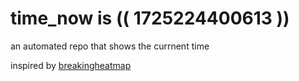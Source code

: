 # time_now is (( 1725224400613 ))

an automated repo that shows the currnent time

inspired by [breakingheatmap](https://github.com/breakingheatmap/breakingheatmap)